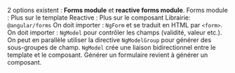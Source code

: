2 options existent : **Forms module** et **reactive forms module**.
Forms module : Plus sur le template
Reactive : Plus sur le composant
Librairie: `@angular/forms`
On doit importer : `NgForm` et se traduit en HTML par `<form>`.
On doit importer : `NgModel` pour contrôler les champs (validité, valeur etc.). On peut en parallèle utiliser la directive `NgModelGroup` pour générer des sous-groupes de champ.
`NgModel` crée une liaison bidirectionnel entre le template et le composant.
Générer un formulaire revient à générer un composant.
